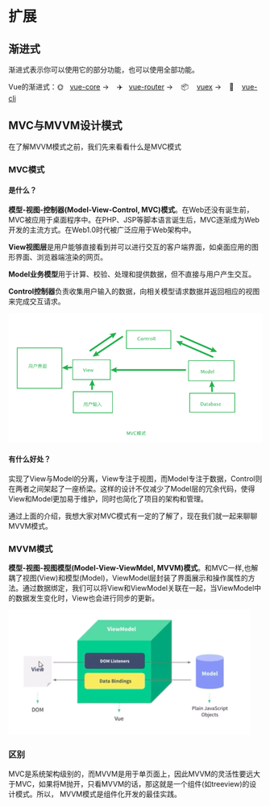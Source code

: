 # 扩展

## 渐进式

渐进式表示你可以使用它的部分功能，也可以使用全部功能。

Vue的渐进式：🌞&nbsp;&nbsp;&nbsp;[vue-core](https://vuejs.org/) -> &nbsp;&nbsp;&nbsp;✈️&nbsp;&nbsp;&nbsp;[vue-router](https://router.vuejs.org/) -> &nbsp;&nbsp;&nbsp;📦 &nbsp;&nbsp;&nbsp;[vuex](https://vuex.vuejs.org/) -> &nbsp;&nbsp;&nbsp;🔧 &nbsp;&nbsp;&nbsp;[vue-cli](https://cli.vuejs.org/) 

## MVC与MVVM设计模式
在了解MVVM模式之前，我们先来看看什么是MVC模式

### MVC模式

#### 是什么？
**模型-视图-控制器(Model-View-Control, MVC)模式**。在Web还没有诞生前，MVC被应用于桌面程序中。在PHP、JSP等脚本语言诞生后，MVC逐渐成为Web开发的主流方式。在Web1.0时代被广泛应用于Web架构中。

**View视图层**是用户能够直接看到并可以进行交互的客户端界面，如桌面应用的图形界面、浏览器端渲染的网页。

**Model业务模型**用于计算、校验、处理和提供数据，但不直接与用户产生交互。

**Control控制器**负责收集用户输入的数据，向相关模型请求数据并返回相应的视图来完成交互请求。

![MVC设计模式](images/mvc设计模式.png)

#### 有什么好处？
实现了View与Model的分离，View专注于视图，而Model专注于数据，Control则在两者之间架起了一座桥梁。这样的设计不仅减少了Model层的冗余代码，使得View和Model更加易于维护，同时也简化了项目的架构和管理。

通过上面的介绍，我想大家对MVC模式有一定的了解了，现在我们就一起来聊聊MVVM模式。

### MVVM模式
**模型-视图-视图模型(Model-View-ViewMdel, MVVM)模式**。和MVC一样,也解耦了视图(View)和模型(Model)，ViewModel层封装了界面展示和操作属性的方法。通过数据绑定，我们可以将View和ViewModel关联在一起，当ViewModel中的数据发生变化时，View也会进行同步的更新。

![MVVM设计模式](images/MVVM设计模式.png)

### 区别
MVC是系统架构级别的，而MVVM是用于单页面上，因此MVVM的灵活性要远大于MVC，如果将M抛开，只看MVVM的话，那这就是一个组件(如treeview)的设计模式。所以， MVVM模式是组件化开发的最佳实践。
